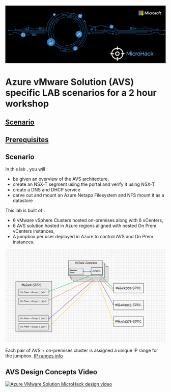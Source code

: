 ![AVS MicroHack](/Images/schema/AVSMicroHackPic.png)

# Azure vMware Solution (AVS) specific LAB scenarios for a 2 hour workshop

## [Scenario](#scenario)

## [Prerequisites](#prerequisites)

## Scenario

In this lab , you will :

- be given an overview of the AVS architecture,
- create an NSX-T segment using the portal and verify it using NSX-T
- create a DNS and DHCP service
- carve out and mount an Azure Netapp Filesystem and NFS mount it as a datastore

This lab is built of :

- 6 vMware vSphere Clusters hosted on-premises along with 6 vCenters,
- 6 AVS solution hosted in Azure regions aligned with nested On Prem vCenters instances,
- A jumpbox per user deployed in Azure to control AVS and On Prem instances.

![Lab schema](/Images/schema/Whiteboard.png)

Each pair of AVS + on-premises cluster is assigned a unique IP range for the jumpbox. [IP ranges info](docs/Appendix.md)

## AVS Design Concepts Video

[![Azure VMware Solution MicroHack design video](https://res.cloudinary.com/marcomontalbano/image/upload/v1628861760/video_to_markdown/images/youtube--BGw5Nv_Kpiw-c05b58ac6eb4c4700831b2b3070cd403.jpg)](https://youtu.be/BGw5Nv_Kpiw "Azure VMware Solution MicroHack design video")
